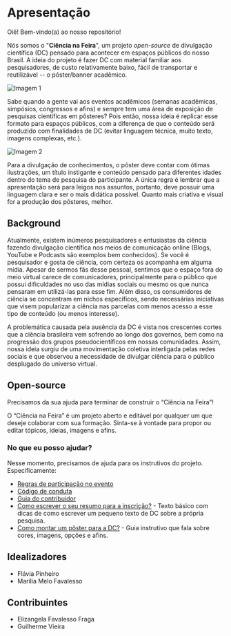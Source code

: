 # Apresentação

Oiê! Bem-vindo(a) ao nosso repositório!

Nós somos o "**Ciência na Feira**", um projeto _open-source_ de divulgação científica (DC) pensado para acontecer em espaços públicos do nosso Brasil. A ideia do projeto é fazer DC com material familiar aos pesquisadores, de custo relativamente baixo, fácil de transportar e reutilizável -- o pôster/banner acadêmico.

![Imagem 1](https://github.com/mmfava/ciencianafeira/blob/master/4.%20Imagens%20do%20reposit%C3%B3rio/0.%20(README)/WhatsApp%20Image%202020-07-23%20at%2018.36.52%20(1).jpeg)

Sabe quando a gente vai aos eventos acadêmicos (semanas acadêmicas, simpósios, congressos e afins) e sempre tem uma área de exposição de pesquisas científicas em pôsteres? Pois então, nossa ideia é replicar esse formato para espaços públicos, com a diferença de que o conteúdo será produzido com finalidades de DC (evitar linguagem técnica, muito texto, imagens complexas, etc.).

![Imagem 2](https://github.com/mmfava/ciencianafeira/blob/master/4.%20Imagens%20do%20reposit%C3%B3rio/0.%20(README)/WhatsApp%20Image%202020-07-23%20at%2018.40.18.jpeg)

Para a divulgação de conhecimentos, o pôster deve contar com ótimas ilustrações, um título instigante e conteúdo pensado para diferentes idades dentro do tema de pesquisa do participante. A única regra é lembrar que a apresentação será para leigos nos assuntos, portanto, deve possuir uma linguagem clara e ser o mais didática possível. Quanto mais criativa e visual for a produção dos pôsteres, melhor.

## Background

Atualmente, existem inúmeros pesquisadores e entusiastas da ciência fazendo divulgação científica nos meios de comunicação online (Blogs, YouTube e Podcasts são exemplos bem conhecidos). Se você é pesquisador e gosta de ciência, com certeza os acompanha em alguma mídia. Apesar de sermos fãs desse pessoal, sentimos que o espaço fora do meio virtual carece de comunicadores, principalmente para o público que possui dificuldades no uso das mídias sociais ou mesmo os que nunca pensaram em utilizá-las para esse fim. Além disso, os consumidores de ciência se concentram em nichos específicos, sendo necessárias iniciativas que visem popularizar a ciência nas parcelas com menos acesso a esse tipo de conteúdo (ou menos interesse).

A problemática causada pela ausência da DC é vista nos crescentes cortes que a ciência brasileira vem sofrendo ao longo dos governos, bem como na progressão dos grupos pseudocientíficos em nossas comunidades. Assim, nossa ideia surgiu de uma movimentação coletiva interligada pelas redes sociais e que observou a necessidade de divulgar ciência para o público desplugado do universo virtual.

## Open-source

Precisamos da sua ajuda para terminar de construir o “Ciência na Feira”!

O “Ciência na Feira” é um projeto aberto e editável por qualquer um que deseje colaborar com sua formação. Sinta-se à vontade para propor ou editar tópicos, ideias, imagens e afins.

### No que eu posso ajudar?

Nesse momento, precisamos de ajuda para os instrutivos do projeto. Especificamente:

* [Regras de participação no evento](https://github.com/mmfava/ciencianafeira/tree/master/Regras%20de%20participa%C3%A7%C3%A3o%20no%20evento)
* [Código de conduta](https://github.com/mmfava/ciencianafeira/tree/master/C%C3%B3digo%20de%20conduta)
* [Guia do contribuidor](https://github.com/mmfava/ciencianafeira/tree/master/Guia%20do%20contribuidor)
* [Como escrever o seu resumo para a inscrição?](https://github.com/mmfava/ciencianafeira/tree/master/Resumo%20-%20DC) - Texto básico com dicas de como escrever um pequeno texto de DC sobre a própria pesquisa.
* [Como montar um pôster para a DC?](https://github.com/mmfava/ciencianafeira/tree/master/Poster%20-%20DC) - Guia instrutivo que fala sobre cores, imagens, opções e afins.

## Idealizadores

* Flávia Pinheiro
* Marília Melo Favalesso

## Contribuintes

* Elizangela Favalesso Fraga
* Guilherme Vieira
